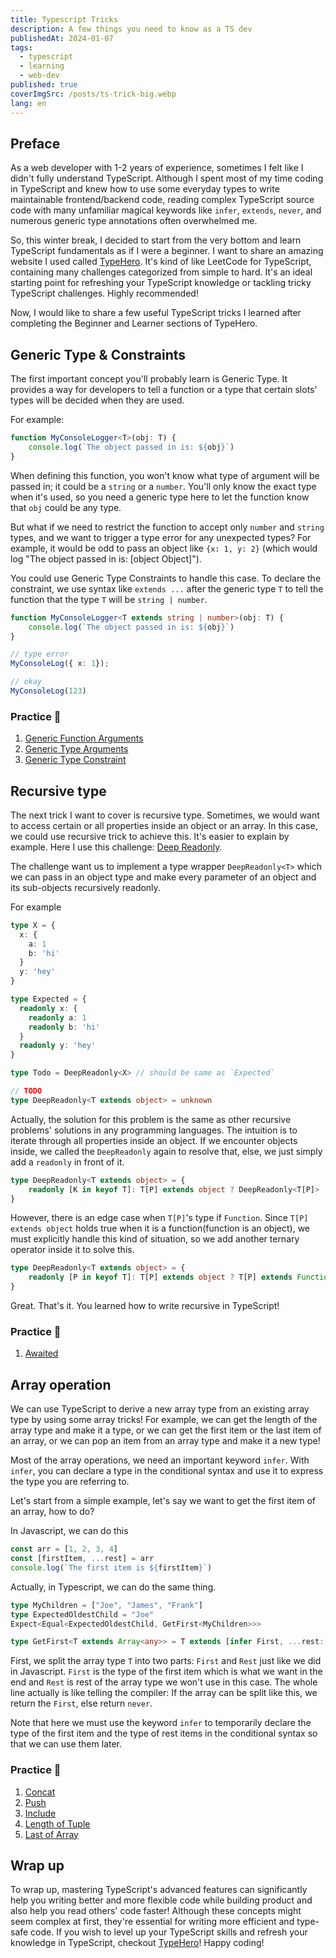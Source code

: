 ```yaml
---
title: Typescript Tricks
description: A few things you need to know as a TS dev
publishedAt: 2024-01-07
tags:
  - typescript
  - learning
  - web-dev
published: true
coverImgSrc: /posts/ts-trick-big.webp
lang: en
---
```

## Preface

As a web developer with 1-2 years of experience, sometimes I felt like I didn't fully understand TypeScript. Although I spent most of my time coding in TypeScript and knew how to use some everyday types to write maintainable frontend/backend code, reading complex TypeScript source code with many unfamiliar magical keywords like `infer`, `extends`, `never`, and numerous generic type annotations often overwhelmed me.

So, this winter break, I decided to start from the very bottom and learn TypeScript fundamentals as if I were a beginner. I want to share an amazing website I used called [TypeHero](https://typehero.dev/explore). It's kind of like LeetCode for TypeScript, containing many challenges categorized from simple to hard. It's an ideal starting point for refreshing your TypeScript knowledge or tackling tricky TypeScript challenges. Highly recommended!

Now, I would like to share a few useful TypeScript tricks I learned after completing the Beginner and Learner sections of TypeHero.

## Generic Type & Constraints

The first important concept you'll probably learn is Generic Type. It provides a way for developers to tell a function or a type that certain slots' types will be decided when they are used.

For example:
```ts
function MyConsoleLogger<T>(obj: T) {
	console.log(`The object passed in is: ${obj}`)
}
```
When defining this function, you won't know what type of argument will be passed in; it could be a `string` or a `number`. You'll only know the exact type when it's used, so you need a generic type here to let the function know that `obj` could be any type.

But what if we need to restrict the function to accept only `number` and `string` types, and we want to trigger a type error for any unexpected types? For example, it would be odd to pass an object like `{x: 1, y: 2}` (which would log "The object passed in is: [object Object]").

You could use Generic Type Constraints to handle this case. To declare the constraint, we use syntax like `extends ...` after the generic type `T` to tell the function that the type `T` will be `string | number`.
```ts
function MyConsoleLogger<T extends string | number>(obj: T) {
	console.log(`The object passed in is: ${obj}`)
}

// type error
MyConsoleLog({ x: 1});

// okay
MyConsoleLog(123)
```

### Practice 📝

1. [Generic Function Arguments](https://typehero.dev/challenge/generic-function-arguments)
2. [Generic Type Arguments](https://typehero.dev/challenge/generic-type-arguments)
3. [Generic Type Constraint](https://typehero.dev/challenge/generic-type-constraints)
## Recursive type

The next trick I want to cover is recursive type. Sometimes, we would want to access certain or all properties inside an object or an array. In this case, we could use recursive trick to achieve this. It's easier to explain by example. Here I use this challenge: [Deep Readonly](https://typehero.dev/challenge/deep-readonly).

The challenge want us to implement a type wrapper `DeepReadonly<T>` which we can pass in an object type and make every parameter of an object and its sub-objects recursively readonly.

For example
```ts
type X = {
  x: {
    a: 1
    b: 'hi'
  }
  y: 'hey'
}

type Expected = {
  readonly x: {
    readonly a: 1
    readonly b: 'hi'
  }
  readonly y: 'hey'
}

type Todo = DeepReadonly<X> // should be same as `Expected`

// TODO
type DeepReadonly<T extends object> = unknown
```

Actually, the solution for this problem is the same as other recursive problems' solutions in any programming languages. The intuition is to iterate through all properties inside an object. If we encounter objects inside, we called the `DeepReadonly` again to resolve that, else, we just simply add a `readonly` in front of it.

```ts
type DeepReadonly<T extends object> = {
	readonly [K in keyof T]: T[P] extends object ? DeepReadonly<T[P]> : T[P];
}
```

However, there is an edge case when `T[P]`'s type if `Function`. Since `T[P] extends object` holds true when it is a function(function is an object), we must explicitly handle this kind of situation, so we add another ternary operator inside it to solve this.

```ts
type DeepReadonly<T extends object> = {
	readonly [P in keyof T]: T[P] extends object ? T[P] extends Function? T[P]: DeepReadonly<T[P]> : T[P];
}
```

Great. That's it. You learned how to write recursive in TypeScript!

### Practice 📝

1. [Awaited](https://typehero.dev/challenge/awaited)

## Array operation

We can use TypeScript to derive a new array type from an existing array type by using some array tricks! For example, we can get the length of the array type and make it a type, or we can get the first item or the last item of an array, or we can pop an item from an array type and make it a new type!

Most of the array operations, we need an important keyword `infer`. With `infer`, you can declare a type in the conditional syntax and use it to express the type you are referring to.

Let's start from a simple example, let's say we want to get the first item of an array, how to do?

In Javascript, we can do this
```js
const arr = [1, 2, 3, 4]
const [firstItem, ...rest] = arr
console.log(`The first item is ${firstItem}`)
```

Actually, in Typescript, we can do the same thing.
```ts
type MyChildren = ["Joe", "James", "Frank"]
type ExpectedOldestChild = "Joe"
Expect<Equal<ExpectedOldestChild, GetFirst<MyChildren>>>

type GetFirst<T extends Array<any>> = T extends [infer First, ...rest: infer Rest] ? First : never;
```
First, we split the array type `T` into two parts: `First` and `Rest` just like we did in Javascript. `First` is the type of the first item which is what we want in the end and `Rest` is rest of the array type we won't use in this case. The whole line actually is like telling the compiler: If the array can be split like this, we return the `First`, else return `never`.

Note that here we must use the keyword `infer` to temporarily declare the type of the first item and the type of rest items in the conditional syntax so that we can use them later.

### Practice 📝

1. [Concat](https://typehero.dev/challenge/concat)
2. [Push](https://typehero.dev/challenge/push)
3. [Include](https://typehero.dev/challenge/includes)
4. [Length of Tuple](https://typehero.dev/challenge/length-of-tuple)
5. [Last of Array](https://typehero.dev/challenge/last-of-array)

## Wrap up

To wrap up, mastering TypeScript's advanced features can significantly help you writing better and more flexible code while building product and also help you read others' code faster! Although these concepts might seem complex at first, they're essential for writing more efficient and type-safe code. If you wish to level up your TypeScript skills and refresh your knowledge in TypeScript, checkout [TypeHero](https://typehero.dev/explore)! Happy coding!
